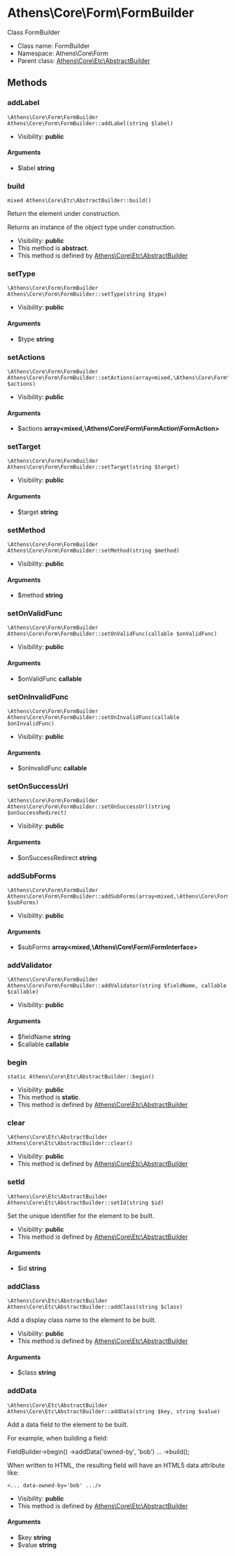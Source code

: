 Athens\Core\Form\FormBuilder
===============

Class FormBuilder




* Class name: FormBuilder
* Namespace: Athens\Core\Form
* Parent class: [Athens\Core\Etc\AbstractBuilder](Athens-Core-Etc-AbstractBuilder.md)







Methods
-------


### addLabel

    \Athens\Core\Form\FormBuilder Athens\Core\Form\FormBuilder::addLabel(string $label)





* Visibility: **public**


#### Arguments
* $label **string**



### build

    mixed Athens\Core\Etc\AbstractBuilder::build()

Return the element under construction.

Returns an instance of the object type under construction.

* Visibility: **public**
* This method is **abstract**.
* This method is defined by [Athens\Core\Etc\AbstractBuilder](Athens-Core-Etc-AbstractBuilder.md)




### setType

    \Athens\Core\Form\FormBuilder Athens\Core\Form\FormBuilder::setType(string $type)





* Visibility: **public**


#### Arguments
* $type **string**



### setActions

    \Athens\Core\Form\FormBuilder Athens\Core\Form\FormBuilder::setActions(array<mixed,\Athens\Core\Form\FormAction\FormAction> $actions)





* Visibility: **public**


#### Arguments
* $actions **array&lt;mixed,\Athens\Core\Form\FormAction\FormAction&gt;**



### setTarget

    \Athens\Core\Form\FormBuilder Athens\Core\Form\FormBuilder::setTarget(string $target)





* Visibility: **public**


#### Arguments
* $target **string**



### setMethod

    \Athens\Core\Form\FormBuilder Athens\Core\Form\FormBuilder::setMethod(string $method)





* Visibility: **public**


#### Arguments
* $method **string**



### setOnValidFunc

    \Athens\Core\Form\FormBuilder Athens\Core\Form\FormBuilder::setOnValidFunc(callable $onValidFunc)





* Visibility: **public**


#### Arguments
* $onValidFunc **callable**



### setOnInvalidFunc

    \Athens\Core\Form\FormBuilder Athens\Core\Form\FormBuilder::setOnInvalidFunc(callable $onInvalidFunc)





* Visibility: **public**


#### Arguments
* $onInvalidFunc **callable**



### setOnSuccessUrl

    \Athens\Core\Form\FormBuilder Athens\Core\Form\FormBuilder::setOnSuccessUrl(string $onSuccessRedirect)





* Visibility: **public**


#### Arguments
* $onSuccessRedirect **string**



### addSubForms

    \Athens\Core\Form\FormBuilder Athens\Core\Form\FormBuilder::addSubForms(array<mixed,\Athens\Core\Form\FormInterface> $subForms)





* Visibility: **public**


#### Arguments
* $subForms **array&lt;mixed,\Athens\Core\Form\FormInterface&gt;**



### addValidator

    \Athens\Core\Form\FormBuilder Athens\Core\Form\FormBuilder::addValidator(string $fieldName, callable $callable)





* Visibility: **public**


#### Arguments
* $fieldName **string**
* $callable **callable**



### begin

    static Athens\Core\Etc\AbstractBuilder::begin()





* Visibility: **public**
* This method is **static**.
* This method is defined by [Athens\Core\Etc\AbstractBuilder](Athens-Core-Etc-AbstractBuilder.md)




### clear

    \Athens\Core\Etc\AbstractBuilder Athens\Core\Etc\AbstractBuilder::clear()





* Visibility: **public**
* This method is defined by [Athens\Core\Etc\AbstractBuilder](Athens-Core-Etc-AbstractBuilder.md)




### setId

    \Athens\Core\Etc\AbstractBuilder Athens\Core\Etc\AbstractBuilder::setId(string $id)

Set the unique identifier for the element to be built.



* Visibility: **public**
* This method is defined by [Athens\Core\Etc\AbstractBuilder](Athens-Core-Etc-AbstractBuilder.md)


#### Arguments
* $id **string**



### addClass

    \Athens\Core\Etc\AbstractBuilder Athens\Core\Etc\AbstractBuilder::addClass(string $class)

Add a display class name to the element to be built.



* Visibility: **public**
* This method is defined by [Athens\Core\Etc\AbstractBuilder](Athens-Core-Etc-AbstractBuilder.md)


#### Arguments
* $class **string**



### addData

    \Athens\Core\Etc\AbstractBuilder Athens\Core\Etc\AbstractBuilder::addData(string $key, string $value)

Add a data field to the element to be built.

For example, when building a field:

FieldBuilder->begin()
    ->addData('owned-by', 'bob')
    ...
    ->build();

When written to HTML, the resulting field will have
an HTML5 data attribute like:

    <... data-owned-by='bob' .../>

* Visibility: **public**
* This method is defined by [Athens\Core\Etc\AbstractBuilder](Athens-Core-Etc-AbstractBuilder.md)


#### Arguments
* $key **string**
* $value **string**


